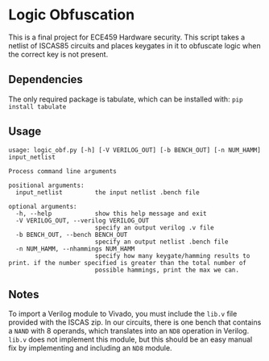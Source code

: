 # Logic Obfuscation
This is a final project for ECE459 Hardware security. This script takes a
netlist of ISCAS85 circuits and places keygates in it to obfuscate logic when
the correct key is not present.

## Dependencies
The only required package is tabulate, which can be installed with:
```pip install tabulate```

## Usage
```
usage: logic_obf.py [-h] [-V VERILOG_OUT] [-b BENCH_OUT] [-n NUM_HAMM] input_netlist

Process command line arguments

positional arguments:
  input_netlist         the input netlist .bench file

optional arguments:
  -h, --help            show this help message and exit
  -V VERILOG_OUT, --verilog VERILOG_OUT
                        specify an output verilog .v file
  -b BENCH_OUT, --bench BENCH_OUT
                        specify an output netlist .bench file
  -n NUM_HAMM, --nhammings NUM_HAMM
                        specify how many keygate/hamming results to print. if the number specified is greater than the total number of
                        possible hammings, print the max we can.
```

## Notes
To import a Verilog module to Vivado, you must include the `lib.v` file
provided with the ISCAS zip. In our circuits, there is one bench that
contains a `NAND` with 8 operands, which translates into an `ND8` operation
in Verilog. `lib.v` does not implement this module, but this should be an
easy manual fix by implementing and including an `ND8` module.

